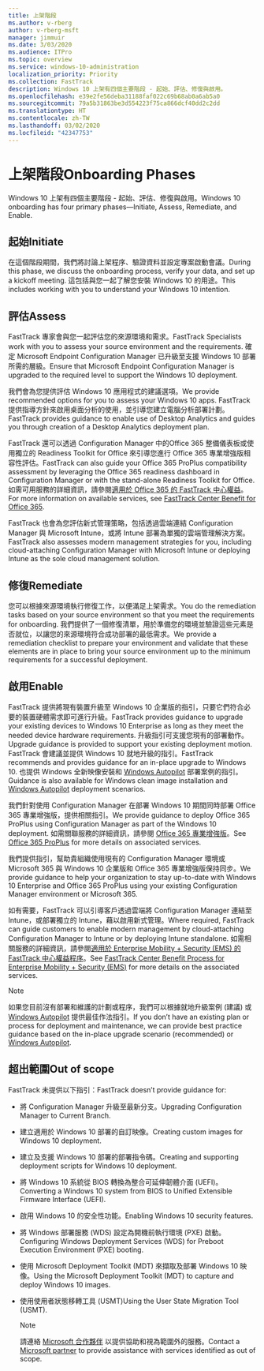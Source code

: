 ```yaml
---
title: 上架階段
ms.author: v-rberg
author: v-rberg-msft
manager: jimmuir
ms.date: 3/03/2020
ms.audience: ITPro
ms.topic: overview
ms.service: windows-10-administration
localization_priority: Priority
ms.collection: FastTrack
description: Windows 10 上架有四個主要階段 - 起始、評估、修復與啟用。
ms.openlocfilehash: e39e2fe56deba31188faf022c69b68ab0a6ab5a0
ms.sourcegitcommit: 79a5b31863be3d554223f75ca866dcf40dd2c2dd
ms.translationtype: HT
ms.contentlocale: zh-TW
ms.lasthandoff: 03/02/2020
ms.locfileid: "42347753"
---
```

# <a name="onboarding-phases"></a><span data-ttu-id="8e382-103">上架階段</span><span class="sxs-lookup"><span data-stu-id="8e382-103">Onboarding Phases</span></span>

<span data-ttu-id="8e382-104">Windows 10 上架有四個主要階段 - 起始、評估、修復與啟用。</span><span class="sxs-lookup"><span data-stu-id="8e382-104">Windows 10 onboarding has four primary phases—Initiate, Assess, Remediate, and Enable.</span></span>

## <a name="initiate"></a><span data-ttu-id="8e382-105">起始</span><span class="sxs-lookup"><span data-stu-id="8e382-105">Initiate</span></span>

<span data-ttu-id="8e382-106">在這個階段期間，我們將討論上架程序、驗證資料並設定專案啟動會議。</span><span class="sxs-lookup"><span data-stu-id="8e382-106">During this phase, we discuss the onboarding process, verify your data, and set up a kickoff meeting.</span></span> <span data-ttu-id="8e382-107">這包括與您一起了解您安裝 Windows 10 的用途。</span><span class="sxs-lookup"><span data-stu-id="8e382-107">This includes working with you to understand your Windows 10 intention.</span></span>

## <a name="assess"></a><span data-ttu-id="8e382-108">評估</span><span class="sxs-lookup"><span data-stu-id="8e382-108">Assess</span></span>

<span data-ttu-id="8e382-109">FastTrack 專家會與您一起評估您的來源環境和需求。</span><span class="sxs-lookup"><span data-stu-id="8e382-109">FastTrack Specialists work with you to assess your source environment and the requirements.</span></span> <span data-ttu-id="8e382-110">確定 Microsoft Endpoint Configuration Manager 已升級至支援 Windows 10 部署所需的層級。</span><span class="sxs-lookup"><span data-stu-id="8e382-110">Ensure that Microsoft Endpoint Configuration Manager is upgraded to the required level to support the Windows 10 deployment.</span></span> 

<span data-ttu-id="8e382-111">我們會為您提供評估 Windows 10 應用程式的建議選項。</span><span class="sxs-lookup"><span data-stu-id="8e382-111">We provide recommended options for you to assess your Windows 10 apps.</span></span> <span data-ttu-id="8e382-112">FastTrack 提供指導方針來啟用桌面分析的使用，並引導您建立電腦分析部署計劃。</span><span class="sxs-lookup"><span data-stu-id="8e382-112">FastTrack provides guidance to enable use of Desktop Analytics and guides you through creation of a Desktop Analytics deployment plan.</span></span>

<span data-ttu-id="8e382-113">FastTrack 還可以透過 Configuration Manager 中的Office 365 整備儀表板或使用獨立的 Readiness Toolkit for Office 來引導您進行 Office 365 專業增強版相容性評估。</span><span class="sxs-lookup"><span data-stu-id="8e382-113">FastTrack can also guide your Office 365 ProPlus compatibility assessment by leveraging the Office 365 readiness dashboard in Configuration Manager or with the stand-alone Readiness Toolkit for Office.</span></span> <span data-ttu-id="8e382-114">如需可用服務的詳細資訊，請參閱[適用於 Office 365 的 FastTrack 中心權益](O365-fasttrack-benefit-for-office-365.md)。</span><span class="sxs-lookup"><span data-stu-id="8e382-114">For more information on available services, see [FastTrack Center Benefit for Office 365](O365-fasttrack-benefit-for-office-365.md).</span></span> 

<span data-ttu-id="8e382-115">FastTrack 也會為您評估新式管理策略，包括透過雲端連結 Configuration Manager 與 Microsoft Intune，或將 Intune 部署為單獨的雲端管理解決方案。</span><span class="sxs-lookup"><span data-stu-id="8e382-115">FastTrack also assesses modern management strategies for you, including cloud-attaching Configuration Manager with Microsoft Intune or deploying Intune as the sole cloud management solution.</span></span>

## <a name="remediate"></a><span data-ttu-id="8e382-116">修復</span><span class="sxs-lookup"><span data-stu-id="8e382-116">Remediate</span></span>

<span data-ttu-id="8e382-117">您可以根據來源環境執行修復工作，以便滿足上架需求。</span><span class="sxs-lookup"><span data-stu-id="8e382-117">You do the remediation tasks based on your source environment so that you meet the requirements for onboarding.</span></span> <span data-ttu-id="8e382-118">我們提供了一個修復清單，用於準備您的環境並驗證這些元素是否就位，以讓您的來源環境符合成功部署的最低需求。</span><span class="sxs-lookup"><span data-stu-id="8e382-118">We provide a remediation checklist to prepare your environment and validate that these elements are in place to bring your source environment up to the minimum requirements for a successful deployment.</span></span> 

## <a name="enable"></a><span data-ttu-id="8e382-119">啟用</span><span class="sxs-lookup"><span data-stu-id="8e382-119">Enable</span></span>

<span data-ttu-id="8e382-120">FastTrack 提供將現有裝置升級至 Windows 10 企業版的指引，只要它們符合必要的裝置硬體需求即可進行升級。</span><span class="sxs-lookup"><span data-stu-id="8e382-120">FastTrack provides guidance to upgrade your existing devices to Windows 10 Enterprise as long as they meet the needed device hardware requirements.</span></span> <span data-ttu-id="8e382-121">升級指引可支援您現有的部署動作。</span><span class="sxs-lookup"><span data-stu-id="8e382-121">Upgrade guidance is provided to support your existing deployment motion.</span></span> <span data-ttu-id="8e382-122">FastTrack 會建議並提供 Windows 10 就地升級的指引。</span><span class="sxs-lookup"><span data-stu-id="8e382-122">FastTrack recommends and provides guidance for an in-place upgrade to Windows 10.</span></span> <span data-ttu-id="8e382-123">也提供 Windows 全新映像安裝和 [Windows Autopilot](EMS-onboarding-phases.md#windows-autopilot) 部署案例的指引。</span><span class="sxs-lookup"><span data-stu-id="8e382-123">Guidance is also available for Windows clean image installation and [Windows Autopilot](EMS-onboarding-phases.md#windows-autopilot) deployment scenarios.</span></span> 

<span data-ttu-id="8e382-124">我們針對使用 Configuration Manager 在部署 Windows 10 期間同時部署 Office 365 專業增強版，提供相關指引。</span><span class="sxs-lookup"><span data-stu-id="8e382-124">We provide guidance to deploy Office 365 ProPlus using Configuration Manager as part of the Windows 10 deployment.</span></span> <span data-ttu-id="8e382-125">如需關聯服務的詳細資訊，請參閱 [Office 365 專業增強版](O365-onboarding-and-migration.md#office-365-proplus)。</span><span class="sxs-lookup"><span data-stu-id="8e382-125">See [Office 365 ProPlus](O365-onboarding-and-migration.md#office-365-proplus) for more details on associated services.</span></span>

<span data-ttu-id="8e382-126">我們提供指引，幫助貴組織使用現有的 Configuration Manager 環境或 Microsoft 365 與 Windows 10 企業版和 Office 365 專業增強版保持同步。</span><span class="sxs-lookup"><span data-stu-id="8e382-126">We provide guidance to help your organization to stay up-to-date with Windows 10 Enterprise and Office 365 ProPlus using your existing Configuration Manager environment or Microsoft 365.</span></span>

<span data-ttu-id="8e382-127">如有需要，FastTrack 可以引導客戶透過雲端將 Configuration Manager 連結至 Intune，或部署獨立的 Intune，藉以啟用新式管理。</span><span class="sxs-lookup"><span data-stu-id="8e382-127">Where required, FastTrack can guide customers to enable modern management by cloud-attaching Configuration Manager to Intune or by deploying Intune standalone.</span></span> <span data-ttu-id="8e382-128">如需相關服務的詳細資訊，請參閱[適用於 Enterprise Mobility + Security (EMS) 的 FastTrack 中心權益程序](EMS-fasttrack-process.md)。</span><span class="sxs-lookup"><span data-stu-id="8e382-128">See [FastTrack Center Benefit Process for Enterprise Mobility + Security (EMS)](EMS-fasttrack-process.md) for more details on the associated services.</span></span>

> [!NOTE]
> <span data-ttu-id="8e382-129">如果您目前沒有部署和維護的計劃或程序，我們可以根據就地升級案例 (建議) 或 [Windows Autopilot](EMS-onboarding-phases.md#windows-autopilot) 提供最佳作法指引。</span><span class="sxs-lookup"><span data-stu-id="8e382-129">If you don’t have an existing plan or process for deployment and maintenance, we can provide best practice guidance based on the in-place upgrade scenario (recommended) or [Windows Autopilot](EMS-onboarding-phases.md#windows-autopilot).</span></span>

## <a name="out-of-scope"></a><span data-ttu-id="8e382-130">超出範圍</span><span class="sxs-lookup"><span data-stu-id="8e382-130">Out of scope</span></span>

<span data-ttu-id="8e382-131">FastTrack 未提供以下指引：</span><span class="sxs-lookup"><span data-stu-id="8e382-131">FastTrack doesn’t provide guidance for:</span></span>

- <span data-ttu-id="8e382-132">將 Configuration Manager 升級至最新分支。</span><span class="sxs-lookup"><span data-stu-id="8e382-132">Upgrading Configuration Manager to Current Branch.</span></span>
- <span data-ttu-id="8e382-133">建立適用於 Windows 10 部署的自訂映像。</span><span class="sxs-lookup"><span data-stu-id="8e382-133">Creating custom images for Windows 10 deployment.</span></span>
- <span data-ttu-id="8e382-134">建立及支援 Windows 10 部署的部署指令碼。</span><span class="sxs-lookup"><span data-stu-id="8e382-134">Creating and supporting deployment scripts for Windows 10 deployment.</span></span>
- <span data-ttu-id="8e382-135">將 Windows 10 系統從 BIOS 轉換為整合可延伸韌體介面 (UEFI)。</span><span class="sxs-lookup"><span data-stu-id="8e382-135">Converting a Windows 10 system from BIOS to Unified Extensible Firmware Interface (UEFI).</span></span>
- <span data-ttu-id="8e382-136">啟用 Windows 10 的安全性功能。</span><span class="sxs-lookup"><span data-stu-id="8e382-136">Enabling Windows 10 security features.</span></span> 
- <span data-ttu-id="8e382-137">將 Windows 部署服務 (WDS) 設定為開機前執行環境 (PXE) 啟動。</span><span class="sxs-lookup"><span data-stu-id="8e382-137">Configuring Windows Deployment Services (WDS) for Preboot Execution Environment (PXE) booting.</span></span>
- <span data-ttu-id="8e382-138">使用 Microsoft Deployment Toolkit (MDT) 來擷取及部署 Windows 10 映像。</span><span class="sxs-lookup"><span data-stu-id="8e382-138">Using the Microsoft Deployment Toolkit (MDT) to capture and deploy Windows 10 images.</span></span>
- <span data-ttu-id="8e382-139">使用使用者狀態移轉工具 (USMT)</span><span class="sxs-lookup"><span data-stu-id="8e382-139">Using the User State Migration Tool (USMT).</span></span>

  > [!NOTE]
  > <span data-ttu-id="8e382-140">請連絡 [Microsoft 合作夥伴](https://go.microsoft.com/fwlink/?linkid=2080150) 以提供協助和視為範圍外的服務。</span><span class="sxs-lookup"><span data-stu-id="8e382-140">Contact a [Microsoft partner](https://go.microsoft.com/fwlink/?linkid=2080150) to provide assistance with services identified as out of scope.</span></span>

 